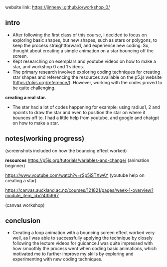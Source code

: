 website link: https://jinheeyi.github.io/workshop_0/

## intro

- After following the first class of this course, I decided to focus on exploring basic shapes, but new shapes, such as stars or polygons, to keep the process straightforward, and experience new coding. So, thought about creating a simple animation on a star bouncing off the screen. 
- Kept researching on exemplars and youtube videos on how to make a star, and workshop 0 and 1 videos. 
- The primary research involved exploring coding techniques for creating star shapes and referencing the resources available on the p5.js website (https://p5js.org/reference/). However, working with the codes proved to be quite challenging.

**creating a real star.**

- The star had a lot of codes happening for example; using radius1, 2 and npoints to draw the star and even to position the star on where it bounces off to. I had a little help from youtube, and google and chatgpt on how to make a star. 

## notes(working progress)
(screenshots included on how the bouncing effect worked)

**resources**
https://p5js.org/tutorials/variables-and-change/
(animation beginner)

https://www.youtube.com/watch?v=rSp5iSTXwAY
(youtube help on creating a star)

https://canvas.auckland.ac.nz/courses/121821/pages/week-1-overview?module_item_id=2435967

(canvas workshop)

## conclusion

- Creating a loop animation with a bouncing screen effect worked very well, as I was able to successfully applying the technique by closely following the lecture videos for guidance.I was quite impressed with how smoothly the process went when coding basic animations, which motivated me to further improve my skills by exploring and experimenting with new coding techniques.
